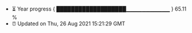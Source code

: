 - ⏳ Year progress { ███████████████████▁▁▁▁▁▁▁▁▁▁▁ } 65.11 %
- ⏰ Updated on Thu, 26 Aug 2021 15:21:29 GMT

